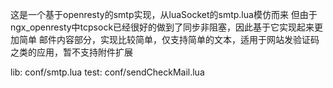 
这是一个基于openresty的smtp实现，从luaSocket的smtp.lua模仿而来
但由于ngx_openresty中tcpsock已经很好的做到了同步非阻塞，因此基于它实现起来更加简单
邮件内容部分，实现比较简单，仅支持简单的文本，适用于网站发验证码之类的应用，暂不支持附件扩展

lib:	conf/smtp.lua
test:	conf/sendCheckMail.lua
